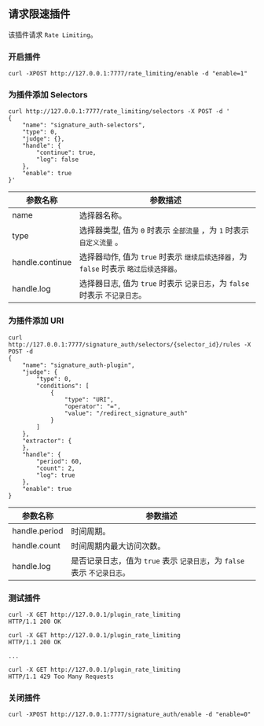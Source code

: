 ## 请求限速插件

该插件请求 `Rate Limiting`。

### 开启插件

```shell
curl -XPOST http://127.0.0.1:7777/rate_limiting/enable -d "enable=1"
```

### 为插件添加 Selectors

```shell
curl http://127.0.0.1:7777/rate_limiting/selectors -X POST -d '
{
    "name": "signature_auth-selectors",
    "type": 0,
    "judge": {},
    "handle": {
        "continue": true,
        "log": false
    },
    "enable": true
}'
```

| 参数名称        | 参数描述   |
|----------------|-----------|
|name            | 选择器名称。|
|type            | 选择器类型, 值为 `0` 时表示 `全部流量` ，为 `1` 时表示 `自定义流量` 。 |
|handle.continue | 选择器动作, 值为 `true` 时表示 `继续后续选择器`，为 `false` 时表示 `略过后续选择器`。 |
|handle.log      | 选择器日志, 值为 `true` 时表示 `记录日志`，为 `false` 时表示 `不记录日志`。 |

### 为插件添加 URI

```shell
curl http://127.0.0.1:7777/signature_auth/selectors/{selector_id}/rules -X POST -d
{
    "name": "signature_auth-plugin",
    "judge": {
        "type": 0,
        "conditions": [
            {
                "type": "URI",
                "operator": "=",
                "value": "/redirect_signature_auth"
            }
        ]
    },
    "extractor": {
    },
    "handle": {
        "period": 60,
        "count": 2,
        "log": true
    },
    "enable": true
}
```

| 参数名称        | 参数描述       |
|----------------|---------------|
|handle.period | 时间周期。|
|handle.count | 时间周期内最大访问次数。|
|handle.log      | 是否记录日志，值为 `true` 表示 `记录日志`，为 `false` 表示 `不记录日志`。 |

### 测试插件

```shell
curl -X GET http://127.0.0.1/plugin_rate_limiting
HTTP/1.1 200 OK

curl -X GET http://127.0.0.1/plugin_rate_limiting
HTTP/1.1 200 OK

...

curl -X GET http://127.0.0.1/plugin_rate_limiting
HTTP/1.1 429 Too Many Requests
```

### 关闭插件

```shell
curl -XPOST http://127.0.0.1:7777/signature_auth/enable -d "enable=0"
```
